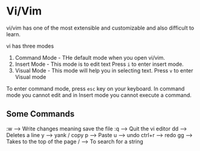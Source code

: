 # Vi/Vim

vi/vim has one of the most extensible and customizable and also difficult to learn.



vi has three modes

1. Command Mode - THe default mode when you open vi/vim.
2. Insert Mode  - This mode is to edit text Press `i` to enter insert mode.
3. Visual Mode  - This mode will help you in selecting text. Press `v` to enter Visual mode



To enter command mode, press `esc` key on your keyboard.
In command mode you cannot edit and in Insert mode you cannot execute a command.

## Some Commands
:w      	--> Write changes meaning save the file
:q      	--> Quit the vi editor
dd      	--> Deletes a line
y       	--> yank / copy
p       	--> Paste
u       	--> undo
ctrl+r  	--> redo
gg      	--> Takes to the top of the page
/<string>	--> To search for a string